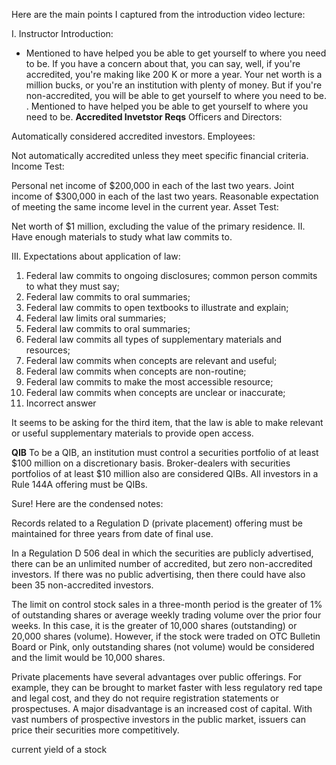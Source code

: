 Here are the main points I captured from the introduction video lecture: 

I. Instructor Introduction:
- Mentioned to have helped you be able to get yourself to where you need to be. If you have a concern about that, you can say, well,
if you're accredited, you're making like 200 K or more a year. Your net worth is a million bucks,
or you're an institution with plenty of money. But if you're non-accredited, you
will be able to get yourself to where you need to be.
. Mentioned to have helped you be able to get yourself to where you need to be.
**Accredited Invetstor Reqs**
Officers and Directors:

Automatically considered accredited investors.
Employees:

Not automatically accredited unless they meet specific financial criteria.
Income Test:

Personal net income of $200,000 in each of the last two years.
Joint income of $300,000 in each of the last two years.
Reasonable expectation of meeting the same income level in the current year.
Asset Test:

Net worth of $1 million, excluding the value of the primary residence.
II. Have enough materials to study what law commits to.

III. Expectations about application of law:

1) Federal law commits to ongoing disclosures; common person commits to what they must say;
2) Federal law commits to oral summaries;
3) Federal law commits to open textbooks to illustrate and explain;
4) Federal law limits oral summaries;
5) Federal law commits to oral summaries;
6) Federal law commits all types of supplementary materials and resources;
7) Federal law commits when concepts are relevant and useful;
8) Federal law commits when concepts are non-routine;
9) Federal law commits to make the most accessible resource;
10) Federal law commits when concepts are unclear or inaccurate;
11) Incorrect answer

It seems to be asking for the third item, that the law is able to make relevant or useful supplementary materials to provide open access.

**QIB**
To be a QIB, an institution must control a securities portfolio of at least $100 million on a discretionary basis. Broker-dealers with securities portfolios of at least $10 million also are considered QIBs. All investors in a Rule 144A offering must be QIBs.

Sure! Here are the condensed notes:

Records related to a Regulation D (private placement) offering must be maintained for three years from date of final use.

In a Regulation D 506 deal in which the
securities are publicly advertised, there
can be an unlimited number of
accredited, but zero non-accredited
investors. If there was no public
advertising, then there could have also
been 35 non-accredited investors.

The limit on control stock sales in a three-month period is the greater of 1% of outstanding shares or average weekly trading volume over the prior four weeks. In this case, it is the greater of 10,000 shares (outstanding) or 20,000 shares (volume). However, if the stock were traded on OTC Bulletin Board or Pink, only outstanding shares (not volume) would be considered and the limit would be 10,000 shares.


Private placements have several advantages over public offerings. For example, they can be brought to market faster with less regulatory red tape and legal cost, and they do not require registration statements or prospectuses. A major disadvantage is an increased cost of capital. With vast numbers of prospective investors in the public market, issuers can price their securities more competitively.

current yield of a stock 
